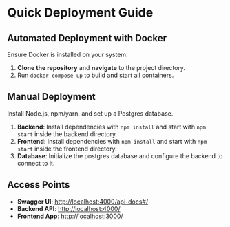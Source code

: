 # Quick Deployment Guide

## Automated Deployment with Docker

Ensure Docker is installed on your system.

1. **Clone the repository** and **navigate** to the project directory.
2. Run `docker-compose up` to build and start all containers.

## Manual Deployment

Install Node.js, npm/yarn, and set up a Postgres database.

1. **Backend**: Install dependencies with `npm install` and start with `npm start` inside the backend directory.
2. **Frontend**: Install dependencies with `npm install` and start with `npm start` inside the frontend directory.
3. **Database**: Initialize the postgres database and configure the backend to connect to it.

## Access Points

- **Swagger UI**: [http://localhost:4000/api-docs#/](http://localhost:4000/api-docs#/)
- **Backend API**: [http://localhost:4000/](http://localhost:4000/)
- **Frontend App**: [http://localhost:3000/](http://localhost:3000/)
